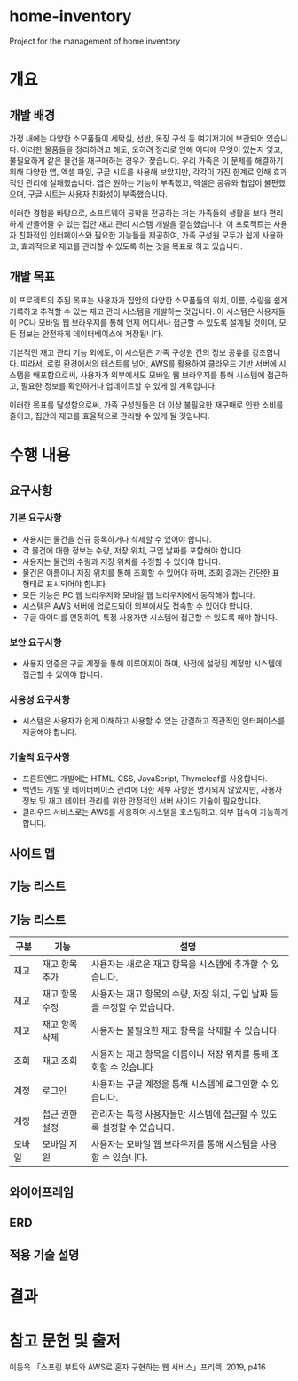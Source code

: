# home-inventory
Project for the management of home inventory

# 개요

## 개발 배경
가정 내에는 다양한 소모품들이 세탁실, 선반, 옷장 구석 등 여기저기에 보관되어 있습니다. 이러한 물품들을 정리하려고 해도, 오히려 정리로 인해 어디에 무엇이 있는지 잊고, 불필요하게 같은 물건을 재구매하는 경우가 잦습니다. 우리 가족은 이 문제를 해결하기 위해 다양한 앱, 엑셀 파일, 구글 시트를 사용해 보았지만, 각각이 가진 한계로 인해 효과적인 관리에 실패했습니다. 앱은 원하는 기능이 부족했고, 엑셀은 공유와 협업이 불편했으며, 구글 시트는 사용자 친화성이 부족했습니다.

이러한 경험을 바탕으로, 소프트웨어 공학을 전공하는 저는 가족들의 생활을 보다 편리하게 만들어줄 수 있는 집안 재고 관리 시스템 개발을 결심했습니다. 이 프로젝트는 사용자 친화적인 인터페이스와 필요한 기능들을 제공하여, 가족 구성원 모두가 쉽게 사용하고, 효과적으로 재고를 관리할 수 있도록 하는 것을 목표로 하고 있습니다.

## 개발 목표
이 프로젝트의 주된 목표는 사용자가 집안의 다양한 소모품들의 위치, 이름, 수량을 쉽게 기록하고 추적할 수 있는 재고 관리 시스템을 개발하는 것입니다. 이 시스템은 사용자들이 PC나 모바일 웹 브라우저를 통해 언제 어디서나 접근할 수 있도록 설계될 것이며, 모든 정보는 안전하게 데이터베이스에 저장됩니다.

기본적인 재고 관리 기능 외에도, 이 시스템은 가족 구성원 간의 정보 공유를 강조합니다. 따라서, 로컬 환경에서의 테스트를 넘어, AWS를 활용하여 클라우드 기반 서버에 시스템을 배포함으로써, 사용자가 외부에서도 모바일 웹 브라우저를 통해 시스템에 접근하고, 필요한 정보를 확인하거나 업데이트할 수 있게 할 계획입니다.

이러한 목표를 달성함으로써, 가족 구성원들은 더 이상 불필요한 재구매로 인한 소비를 줄이고, 집안의 재고를 효율적으로 관리할 수 있게 될 것입니다.

# 수행 내용
## 요구사항
### 기본 요구사항
 - 사용자는 물건을 신규 등록하거나 삭제할 수 있어야 합니다.
 - 각 물건에 대한 정보는 수량, 저장 위치, 구입 날짜를 포함해야 합니다.
 - 사용자는 물건의 수량과 저장 위치를 수정할 수 있어야 합니다.
 - 물건은 이름이나 저장 위치를 통해 조회할 수 있어야 하며, 조회 결과는 간단한 표 형태로 표시되어야 합니다.
 - 모든 기능은 PC 웹 브라우저와 모바일 웹 브라우저에서 동작해야 합니다.
 - 시스템은 AWS 서버에 업로드되어 외부에서도 접속할 수 있어야 합니다.
 - 구글 아이디를 연동하여, 특정 사용자만 시스템에 접근할 수 있도록 해야 합니다.
### 보안 요구사항
 - 사용자 인증은 구글 계정을 통해 이루어져야 하며, 사전에 설정된 계정만 시스템에 접근할 수 있어야 합니다.
### 사용성 요구사항
 - 시스템은 사용자가 쉽게 이해하고 사용할 수 있는 간결하고 직관적인 인터페이스를 제공해야 합니다.
### 기술적 요구사항
 - 프론트엔드 개발에는 HTML, CSS, JavaScript, Thymeleaf를 사용합니다.
 - 백엔드 개발 및 데이터베이스 관리에 대한 세부 사항은 명시되지 않았지만, 사용자 정보 및 재고 데이터 관리를 위한 안정적인 서버 사이드 기술이 필요합니다.
 - 클라우드 서비스로는 AWS를 사용하여 시스템을 호스팅하고, 외부 접속이 가능하게 합니다.


## 사이트 맵
## 기능 리스트 
## 기능 리스트

| 구분   | 기능              | 설명                                             |
|--------|-------------------|--------------------------------------------------|
| 재고   | 재고 항목 추가    | 사용자는 새로운 재고 항목을 시스템에 추가할 수 있습니다.    |
| 재고   | 재고 항목 수정    | 사용자는 재고 항목의 수량, 저장 위치, 구입 날짜 등을 수정할 수 있습니다. |
| 재고   | 재고 항목 삭제    | 사용자는 불필요한 재고 항목을 삭제할 수 있습니다.          |
| 조회   | 재고 조회         | 사용자는 재고 항목을 이름이나 저장 위치를 통해 조회할 수 있습니다.   |
| 계정   | 로그인            | 사용자는 구글 계정을 통해 시스템에 로그인할 수 있습니다.     |
| 계정   | 접근 권한 설정    | 관리자는 특정 사용자들만 시스템에 접근할 수 있도록 설정할 수 있습니다. |
| 모바일 | 모바일 지원       | 사용자는 모바일 웹 브라우저를 통해 시스템을 사용할 수 있습니다. |


## 와이어프레임
## ERD
## 적용 기술 설명

# 결과
# 참고 문헌 및 출저

이동욱 「스프링 부트와 AWS로 혼자 구현하는 웹 서비스」프리렉, 2019, p416
